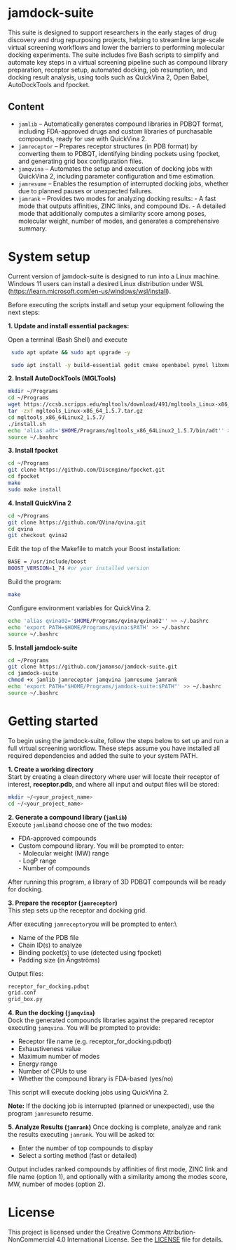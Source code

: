 # jamdock-suite
This suite is designed to support researchers in the early stages of drug discovery and drug repurposing projects, helping to streamline large-scale virtual screening workflows and lower the barriers to performing molecular docking experiments. The suite includes five Bash scripts to simplify and automate key steps in a virtual screening pipeline such as compound library preparation, receptor setup, automated docking, job resumption, and docking result analysis, using tools such as QuickVina 2, Open Babel, AutoDockTools and fpocket.

## Content

- `jamlib` – Automatically generates compound libraries in PDBQT format, including FDA-approved drugs and custom libraries of purchasable compounds, ready for use with QuickVina 2.
- `jamreceptor` – Prepares receptor structures (in PDB format) by converting them to PDBQT, identifying binding pockets using fpocket, and generating grid box configuration files.
- `jamqvina` – Automates the setup and execution of docking jobs with QuickVina 2, including parameter configuration and time estimation.
- `jamresume` – Enables the resumption of interrupted docking jobs, whether due to planned pauses or unexpected failures.
- `jamrank` – Provides two modes for analyzing docking results:
      - A fast mode that outputs affinities, ZINC links, and compound IDs.
      - A detailed mode that additionally computes a similarity score among poses, molecular weight, number of modes, and generates a comprehensive summary.

# System setup
Current version of jamdock-suite is designed to run into a Linux machine. Windows 11 users can install a desired Linux distribution under WSL (https://learn.microsoft.com/en-us/windows/wsl/install).

Before executing the scripts install and setup your equipment following the next steps:

**1. Update and install essential packages:**

Open a terminal (Bash Shell) and execute
```bash
 sudo apt update && sudo apt upgrade -y
```
```bash
 sudo apt install -y build-essential gedit cmake openbabel pymol libxmu6 wget bc git libboost1.74-all-dev xutils-dev
```
**2. Install AutoDockTools (MGLTools)**
```bash
mkdir ~/Programs
cd ~/Programs
wget https://ccsb.scripps.edu/mgltools/download/491/mgltools_Linux-x86_64_1.5.7.tar.gz
tar -zxf mgltools_Linux-x86_64_1.5.7.tar.gz
cd mgltools_x86_64Linux2_1.5.7/
./install.sh
echo 'alias adt='$HOME/Programs/mgltools_x86_64Linux2_1.5.7/bin/adt'' >> ~/.bashrc
source ~/.bashrc
```
**3. Install fpocket**
```bash
cd ~/Programs
git clone https://github.com/Discngine/fpocket.git
cd fpocket
make
sudo make install
```
**4. Install QuickVina 2**
```bash
cd ~/Programs
git clone https://github.com/QVina/qvina.git
cd qvina
git checkout qvina2
```
Edit the top of the Makefile to match your Boost installation:
```bash
BASE = /usr/include/boost
BOOST_VERSION=1_74 #or your installed version
```
Build the program:
```bash
make
```
Configure environment variables for QuickVina 2.
```bash
echo 'alias qvina02='$HOME/Programs/qvina/qvina02'' >> ~/.bashrc
echo 'export PATH=$HOME/Programs/qvina:$PATH' >> ~/.bashrc
source ~/.bashrc
```
**5. Install jamdock-suite**
```bash
cd ~/Programs
git clone https://github.com/jamanso/jamdock-suite.git
cd jamdock-suite
chmod +x jamlib jamreceptor jamqvina jamresume jamrank
echo 'export PATH="$HOME/Programs/jamdock-suite:$PATH"' >> ~/.bashrc
source ~/.bashrc
```
# Getting started
To begin using the jamdock-suite, follow the steps below to set up and run a full virtual screening workflow. These steps assume you have installed all required dependencies and added the suite to your system PATH.

**1. Create a working directory**\
Start by creating a clean directory where user will locate their receptor of interest, **receptor.pdb**,  and where all input and output files will be stored:
```bash
mkdir ~/<your_project_name>
cd ~/<your_project_name>
```

**2. Generate a compound library (`jamlib`)**\
Execute `jamlib`and choose one of the two modes:
- FDA-approved compounds
- Custom compound library. You will be prompted to enter:\
            - Molecular weight (MW) range\
            - LogP range\
            - Number of compounds
 
After running this program, a library of 3D PDBQT compounds will be ready for docking.

**3. Prepare the receptor (`jamreceptor`)**\
This step sets up the receptor and docking grid.

After executing `jamreceptor`you will be prompted to enter:\
- Name of the PDB file
- Chain ID(s) to analyze
- Binding pocket(s) to use (detected using fpocket)
- Padding size (in Ångströms)

Output files:

```bash
receptor_for_docking.pdbqt
grid.conf
grid_box.py
```

**4. Run the docking (`jamqvina`)**\
Dock the generated compounds libraries against the prepared receptor executing `jamqvina`. You will be prompted to provide:
- Receptor file name (e.g. receptor_for_docking.pdbqt)
- Exhaustiveness value
- Maximum number of modes
- Energy range
- Number of CPUs to use
- Whether the compound library is FDA-based (yes/no)

This script will execute docking jobs using QuickVina 2.

**Note:** If the docking job is interrupted (planned or unexpected), use the program `jamresume`to resume.

**5. Analyze Results (`jamrank`)**
Once docking is complete, analyze and rank the results executing `jamrank`. You will be asked to:
- Enter the number of top compounds to display
- Select a sorting method (fast or detailed)

Output includes ranked compounds by affinities of first mode, ZINC link and file name (option 1), and optionally with a similarity among the modes score, MW, number of modes (option 2).

# License
This project is licensed under the Creative Commons Attribution-NonCommercial 4.0 International License. See the [LICENSE](LICENSE) file for details.
